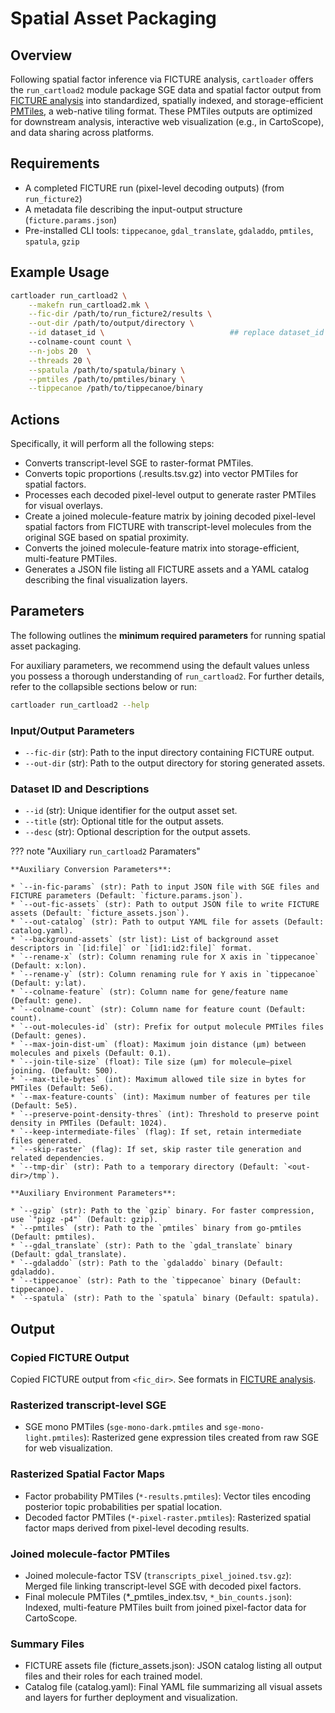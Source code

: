 # Spatial Asset Packaging

## Overview

Following spatial factor inference via FICTURE analysis, `cartloader` offers the `run_cartload2` module package SGE data and spatial factor output from [FICTURE analysis](./run_ficture2.md) into standardized, spatially indexed, and storage-efficient [PMTiles](https://github.com/protomaps/PMTiles), a web-native tiling format. These PMTiles outputs are optimized for downstream analysis, interactive web visualization (e.g., in CartoScope), and data sharing across platforms.

## Requirements

- A completed FICTURE run (pixel-level decoding outputs) (from `run_ficture2`)
- A metadata file describing the input-output structure (`ficture.params.json`)
- Pre-installed CLI tools: `tippecanoe`, `gdal_translate`, `gdaladdo`, `pmtiles`, `spatula`, `gzip`

## Example Usage

```bash
cartloader run_cartload2 \
    --makefn run_cartload2.mk \
    --fic-dir /path/to/run_ficture2/results \
    --out-dir /path/to/output/directory \
    --id dataset_id \                            ## replace dataset_id with the id for this dataset
    --colname-count count \
    --n-jobs 20  \
    --threads 20 \
    --spatula /path/to/spatula/binary \
    --pmtiles /path/to/pmtiles/binary \
    --tippecanoe /path/to/tippecanoe/binary
```

## Actions

Specifically, it will perform all the following steps:

- Converts transcript-level SGE to raster-format PMTiles.
- Converts topic proportions (.results.tsv.gz) into vector PMTiles for spatial factors.
- Processes each decoded pixel-level output to generate raster PMTiles for visual overlays.
- Create a joined molecule-feature matrix by joining decoded pixel-level spatial factors from FICTURE with transcript-level molecules from the original SGE based on spatial proximity.
- Converts the joined molecule-feature matrix into storage-efficient, multi-feature PMTiles.
- Generates a JSON file listing all FICTURE assets and a YAML catalog describing the final visualization layers.

## Parameters

The following outlines the **minimum required parameters** for running spatial asset packaging. 

For auxiliary parameters, we recommend using the default values unless you possess a thorough understanding of `run_cartload2`. For further details, refer to the collapsible sections below or run:

```bash
cartloader run_cartload2 --help
```

### Input/Output Parameters

* `--fic-dir` (str): Path to the input directory containing FICTURE output.
* `--out-dir` (str): Path to the output directory for storing generated assets.

### Dataset ID and Descriptions

* `--id` (str): Unique identifier for the output asset set.
* `--title` (str): Optional title for the output assets.
* `--desc` (str): Optional description for the output assets.

??? note "Auxiliary `run_cartload2` Paramaters"

    **Auxiliary Conversion Parameters**:
    
    * `--in-fic-params` (str): Path to input JSON file with SGE files and FICTURE parameters (Default: `ficture.params.json`).
    * `--out-fic-assets` (str): Path to output JSON file to write FICTURE assets (Default: `ficture_assets.json`).
    * `--out-catalog` (str): Path to output YAML file for assets (Default: catalog.yaml).
    * `--background-assets` (str list): List of background asset descriptors in `[id:file]` or `[id1:id2:file]` format.
    * `--rename-x` (str): Column renaming rule for X axis in `tippecanoe` (Default: x:lon).
    * `--rename-y` (str): Column renaming rule for Y axis in `tippecanoe` (Default: y:lat).
    * `--colname-feature` (str): Column name for gene/feature name (Default: gene).
    * `--colname-count` (str): Column name for feature count (Default: count).
    * `--out-molecules-id` (str): Prefix for output molecule PMTiles files (Default: genes).
    * `--max-join-dist-um` (float): Maximum join distance (µm) between molecules and pixels (Default: 0.1).
    * `--join-tile-size` (float): Tile size (µm) for molecule–pixel joining. (Default: 500).
    * `--max-tile-bytes` (int): Maximum allowed tile size in bytes for PMTiles (Default: 5e6).
    * `--max-feature-counts` (int): Maximum number of features per tile (Default: 5e5).
    * `--preserve-point-density-thres` (int): Threshold to preserve point density in PMTiles (Default: 1024).
    * `--keep-intermediate-files` (flag): If set, retain intermediate files generated.
    * `--skip-raster` (flag): If set, skip raster tile generation and related dependencies.
    * `--tmp-dir` (str): Path to a temporary directory (Default: `<out-dir>/tmp`).

    **Auxiliary Environment Parameters**:

    * `--gzip` (str): Path to the `gzip` binary. For faster compression, use `"pigz -p4"` (Default: gzip).
    * `--pmtiles` (str): Path to the `pmtiles` binary from go-pmtiles (Default: pmtiles).
    * `--gdal_translate` (str): Path to the `gdal_translate` binary (Default: gdal_translate).
    * `--gdaladdo` (str): Path to the `gdaladdo` binary (Default: gdaladdo).
    * `--tippecanoe` (str): Path to the `tippecanoe` binary (Default: tippecanoe).
    * `--spatula` (str): Path to the `spatula` binary (Default: spatula).

## Output

### Copied FICTURE Output

Copied FICTURE output from `<fic_dir>`. See formats in [FICTURE analysis](./run_ficture2.md).

### Rasterized transcript-level SGE
* SGE mono PMTiles (`sge-mono-dark.pmtiles` and `sge-mono-light.pmtiles`): Rasterized gene expression tiles created from raw SGE for web visualization.

### Rasterized Spatial Factor Maps
* Factor probability PMTiles (`*-results.pmtiles`): Vector tiles encoding posterior topic probabilities per spatial location.
* Decoded factor PMTiles (`*-pixel-raster.pmtiles`): Rasterized spatial factor maps derived from pixel-level decoding results.

### Joined molecule-factor PMTiles
* Joined molecule-factor TSV (`transcripts_pixel_joined.tsv.gz`): Merged file linking transcript-level SGE with decoded pixel factors.
* Final molecule PMTiles (*_pmtiles_index.tsv, `*_bin_counts.json`): Indexed, multi-feature PMTiles built from joined pixel-factor data for CartoScope.

### Summary Files
* FICTURE assets file (ficture_assets.json): JSON catalog listing all output files and their roles for each trained model.
* Catalog file (catalog.yaml): Final YAML file summarizing all visual assets and layers for further deployment and visualization.
